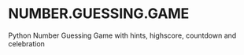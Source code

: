 # NUMBER.GUESSING.GAME
Python Number Guessing Game with hints, highscore, countdown and celebration
